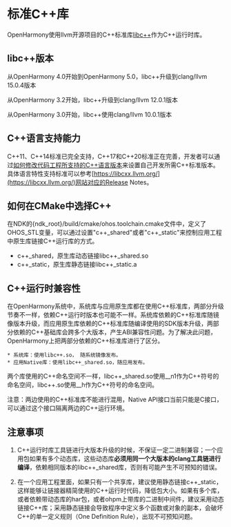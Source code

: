 # 标准C++库

OpenHarmony使用llvm开源项目的C++标准库[libc++](https://libcxx.llvm.org/)作为C++运行时库。

## libc++版本

从OpenHarmony 4.0开始到OpenHarmony 5.0，libc++升级到clang/llvm 15.0.4版本

从OpenHarmony 3.2开始，libc++升级到clang/llvm 12.0.1版本

从OpenHarmony 3.0开始，libc++使用clang/llvm 10.0.1版本

## C++语言支持能力

C++11、C++14标准已完全支持，C++17和C++20标准正在完善，开发者可以通过[如何修改代码工程所支持的C++语言版本](https://developer.huawei.com/consumer/cn/doc/harmonyos-faqs-V5/faqs-ndk-9-V5)来设置自己开发所需C++标准版本。具体语言特性支持标准可以参考[https://libcxx.llvm.org/](https://libcxx.llvm.org/)网站对应的Release Notes。


## 如何在CMake中选择C++

在NDK的{ndk_root}/build/cmake/ohos.toolchain.cmake文件中，定义了OHOS_STL变量，可以通过设置"c++_shared"或者"c++_static"来控制应用工程中原生库链接C++运行库的方式。
* c++_shared，原生库动态链接libc++_shared.so
* c++_static，原生库静态链接libc++_static.a

## C++运行时兼容性

在OpenHarmony系统中，系统库与应用原生库都在使用C++标准库，两部分升级节奏不一样，依赖C++运行时版本也可能不一样。系统库依赖的C++标准库随镜像版本升级，而应用原生库依赖的C++标准库随编译使用的SDK版本升级，两部分依赖的C++基础库会跨多个大版本，产生ABI兼容性问题。为了解决此问题，OpenHarmony上把两部分依赖的C++标准库进行了区分。

    * 系统库：使用libc++.so， 随系统镜像发布。
    * 应用Native库：使用libc++_shared.so，随应用发布。

   两个库使用的C++命名空间不一样，libc++_shared.so使用__n1作为C++符号的命名空间，libc++.so使用__h作为C++符号的命名空间。

   注意：两边使用的C++标准库不能进行混用，Native API接口当前只能是C接口，可以通过这个接口隔离两边的C++运行环境。

## 注意事项

1. C++运行时库工具链进行大版本升级的时候，不保证一定二进制兼容；一个应用包如果有多个动态库，这些动态库**必须用同一个大版本的clang工具链进行编译**，依赖相同版本的libc++_shared库，否则有可能产生不可预知的错误。

2. 在一个应用工程里面，如果只有一个共享库，建议使用静态链接c++_static，这样能够让链接器精简使用的C++运行时代码，降低包大小。如果有多个库，或者依赖带动态库的har包，或者ohpm上带库的二进制中间件，建议采用动态链接C++库；采用静态链接会导致程序中定义多个函数或对象的副本，会破坏C++的单一定义规则（One Definition Rule），出现不可预知问题。